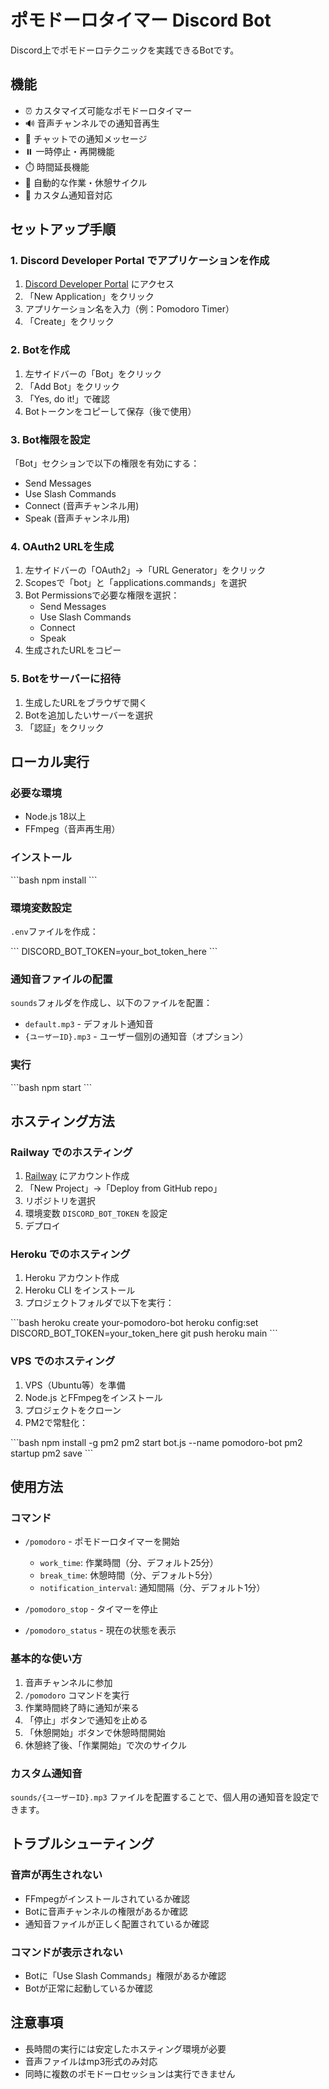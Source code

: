 # ポモドーロタイマー Discord Bot

Discord上でポモドーロテクニックを実践できるBotです。

## 機能

- ⏰ カスタマイズ可能なポモドーロタイマー
- 🔊 音声チャンネルでの通知音再生
- 💬 チャットでの通知メッセージ
- ⏸️ 一時停止・再開機能
- ⏱️ 時間延長機能
- 🔄 自動的な作業・休憩サイクル
- 🎵 カスタム通知音対応

## セットアップ手順

### 1. Discord Developer Portal でアプリケーションを作成

1. [Discord Developer Portal](https://discord.com/developers/applications) にアクセス
2. 「New Application」をクリック
3. アプリケーション名を入力（例：Pomodoro Timer）
4. 「Create」をクリック

### 2. Botを作成

1. 左サイドバーの「Bot」をクリック
2. 「Add Bot」をクリック
3. 「Yes, do it!」で確認
4. Botトークンをコピーして保存（後で使用）

### 3. Bot権限を設定

「Bot」セクションで以下の権限を有効にする：
- Send Messages
- Use Slash Commands
- Connect (音声チャンネル用)
- Speak (音声チャンネル用)

### 4. OAuth2 URLを生成

1. 左サイドバーの「OAuth2」→「URL Generator」をクリック
2. Scopesで「bot」と「applications.commands」を選択
3. Bot Permissionsで必要な権限を選択：
   - Send Messages
   - Use Slash Commands
   - Connect
   - Speak
4. 生成されたURLをコピー

### 5. Botをサーバーに招待

1. 生成したURLをブラウザで開く
2. Botを追加したいサーバーを選択
3. 「認証」をクリック

## ローカル実行

### 必要な環境

- Node.js 18以上
- FFmpeg（音声再生用）

### インストール

\`\`\`bash
npm install
\`\`\`

### 環境変数設定

`.env`ファイルを作成：

\`\`\`
DISCORD_BOT_TOKEN=your_bot_token_here
\`\`\`

### 通知音ファイルの配置

`sounds`フォルダを作成し、以下のファイルを配置：

- `default.mp3` - デフォルト通知音
- `{ユーザーID}.mp3` - ユーザー個別の通知音（オプション）

### 実行

\`\`\`bash
npm start
\`\`\`

## ホスティング方法

### Railway でのホスティング

1. [Railway](https://railway.app) にアカウント作成
2. 「New Project」→「Deploy from GitHub repo」
3. リポジトリを選択
4. 環境変数 `DISCORD_BOT_TOKEN` を設定
5. デプロイ

### Heroku でのホスティング

1. Heroku アカウント作成
2. Heroku CLI をインストール
3. プロジェクトフォルダで以下を実行：

\`\`\`bash
heroku create your-pomodoro-bot
heroku config:set DISCORD_BOT_TOKEN=your_token_here
git push heroku main
\`\`\`

### VPS でのホスティング

1. VPS（Ubuntu等）を準備
2. Node.js とFFmpegをインストール
3. プロジェクトをクローン
4. PM2で常駐化：

\`\`\`bash
npm install -g pm2
pm2 start bot.js --name pomodoro-bot
pm2 startup
pm2 save
\`\`\`

## 使用方法

### コマンド

- `/pomodoro` - ポモドーロタイマーを開始
  - `work_time`: 作業時間（分、デフォルト25分）
  - `break_time`: 休憩時間（分、デフォルト5分）
  - `notification_interval`: 通知間隔（分、デフォルト1分）

- `/pomodoro_stop` - タイマーを停止
- `/pomodoro_status` - 現在の状態を表示

### 基本的な使い方

1. 音声チャンネルに参加
2. `/pomodoro` コマンドを実行
3. 作業時間終了時に通知が来る
4. 「停止」ボタンで通知を止める
5. 「休憩開始」ボタンで休憩時間開始
6. 休憩終了後、「作業開始」で次のサイクル

### カスタム通知音

`sounds/{ユーザーID}.mp3` ファイルを配置することで、個人用の通知音を設定できます。

## トラブルシューティング

### 音声が再生されない

- FFmpegがインストールされているか確認
- Botに音声チャンネルの権限があるか確認
- 通知音ファイルが正しく配置されているか確認

### コマンドが表示されない

- Botに「Use Slash Commands」権限があるか確認
- Botが正常に起動しているか確認

## 注意事項

- 長時間の実行には安定したホスティング環境が必要
- 音声ファイルはmp3形式のみ対応
- 同時に複数のポモドーロセッションは実行できません
